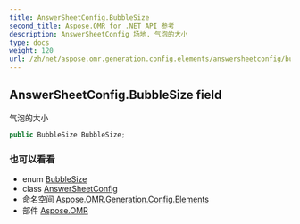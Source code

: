 ```yaml
---
title: AnswerSheetConfig.BubbleSize
second_title: Aspose.OMR for .NET API 参考
description: AnswerSheetConfig 场地. 气泡的大小
type: docs
weight: 120
url: /zh/net/aspose.omr.generation.config.elements/answersheetconfig/bubblesize/
---
```

## AnswerSheetConfig.BubbleSize field

气泡的大小

```csharp
public BubbleSize BubbleSize;
```

### 也可以看看

* enum [BubbleSize](../../../aspose.omr.generation/bubblesize/)
* class [AnswerSheetConfig](../)
* 命名空间 [Aspose.OMR.Generation.Config.Elements](../../answersheetconfig/)
* 部件 [Aspose.OMR](../../../)


